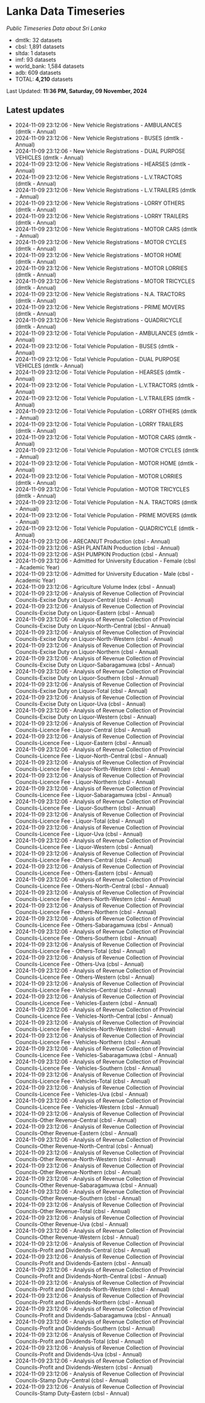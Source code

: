 # Lanka Data Timeseries
*Public Timeseries Data about Sri Lanka*

* dmtlk: 32 datasets
* cbsl: 1,891 datasets
* sltda: 1 datasets
* imf: 93 datasets
* world_bank: 1,584 datasets
* adb: 609 datasets
* TOTAL: **4,210** datasets

Last Updated: **11:36 PM, Saturday, 09 November, 2024**

## Latest updates

* 2024-11-09 23:12:06 - New Vehicle Registrations - AMBULANCES (dmtlk - Annual)
* 2024-11-09 23:12:06 - New Vehicle Registrations - BUSES (dmtlk - Annual)
* 2024-11-09 23:12:06 - New Vehicle Registrations - DUAL PURPOSE VEHICLES (dmtlk - Annual)
* 2024-11-09 23:12:06 - New Vehicle Registrations - HEARSES (dmtlk - Annual)
* 2024-11-09 23:12:06 - New Vehicle Registrations - L.V.TRACTORS (dmtlk - Annual)
* 2024-11-09 23:12:06 - New Vehicle Registrations - L.V.TRAILERS (dmtlk - Annual)
* 2024-11-09 23:12:06 - New Vehicle Registrations - LORRY OTHERS (dmtlk - Annual)
* 2024-11-09 23:12:06 - New Vehicle Registrations - LORRY TRAILERS (dmtlk - Annual)
* 2024-11-09 23:12:06 - New Vehicle Registrations - MOTOR CARS (dmtlk - Annual)
* 2024-11-09 23:12:06 - New Vehicle Registrations - MOTOR CYCLES (dmtlk - Annual)
* 2024-11-09 23:12:06 - New Vehicle Registrations - MOTOR HOME (dmtlk - Annual)
* 2024-11-09 23:12:06 - New Vehicle Registrations - MOTOR LORRIES (dmtlk - Annual)
* 2024-11-09 23:12:06 - New Vehicle Registrations - MOTOR TRICYCLES (dmtlk - Annual)
* 2024-11-09 23:12:06 - New Vehicle Registrations - N.A. TRACTORS (dmtlk - Annual)
* 2024-11-09 23:12:06 - New Vehicle Registrations - PRIME MOVERS (dmtlk - Annual)
* 2024-11-09 23:12:06 - New Vehicle Registrations - QUADRICYCLE (dmtlk - Annual)
* 2024-11-09 23:12:06 - Total Vehicle Population - AMBULANCES (dmtlk - Annual)
* 2024-11-09 23:12:06 - Total Vehicle Population - BUSES (dmtlk - Annual)
* 2024-11-09 23:12:06 - Total Vehicle Population - DUAL PURPOSE VEHICLES (dmtlk - Annual)
* 2024-11-09 23:12:06 - Total Vehicle Population - HEARSES (dmtlk - Annual)
* 2024-11-09 23:12:06 - Total Vehicle Population - L.V.TRACTORS (dmtlk - Annual)
* 2024-11-09 23:12:06 - Total Vehicle Population - L.V.TRAILERS (dmtlk - Annual)
* 2024-11-09 23:12:06 - Total Vehicle Population - LORRY OTHERS (dmtlk - Annual)
* 2024-11-09 23:12:06 - Total Vehicle Population - LORRY TRAILERS (dmtlk - Annual)
* 2024-11-09 23:12:06 - Total Vehicle Population - MOTOR CARS (dmtlk - Annual)
* 2024-11-09 23:12:06 - Total Vehicle Population - MOTOR CYCLES (dmtlk - Annual)
* 2024-11-09 23:12:06 - Total Vehicle Population - MOTOR HOME (dmtlk - Annual)
* 2024-11-09 23:12:06 - Total Vehicle Population - MOTOR LORRIES (dmtlk - Annual)
* 2024-11-09 23:12:06 - Total Vehicle Population - MOTOR TRICYCLES (dmtlk - Annual)
* 2024-11-09 23:12:06 - Total Vehicle Population - N.A. TRACTORS (dmtlk - Annual)
* 2024-11-09 23:12:06 - Total Vehicle Population - PRIME MOVERS (dmtlk - Annual)
* 2024-11-09 23:12:06 - Total Vehicle Population - QUADRICYCLE (dmtlk - Annual)
* 2024-11-09 23:12:06 - ARECANUT Production (cbsl - Annual)
* 2024-11-09 23:12:06 - ASH PLANTAIN Production (cbsl - Annual)
* 2024-11-09 23:12:06 - ASH PUMPKIN Production (cbsl - Annual)
* 2024-11-09 23:12:06 - Admitted for University Education - Female (cbsl - Academic Year)
* 2024-11-09 23:12:06 - Admitted for University Education - Male (cbsl - Academic Year)
* 2024-11-09 23:12:06 - Agriculture Volume Index (cbsl - Annual)
* 2024-11-09 23:12:06 - Analysis of Revenue Collection of Provincial Councils-Excise Duty on Liquor-Central (cbsl - Annual)
* 2024-11-09 23:12:06 - Analysis of Revenue Collection of Provincial Councils-Excise Duty on Liquor-Eastern (cbsl - Annual)
* 2024-11-09 23:12:06 - Analysis of Revenue Collection of Provincial Councils-Excise Duty on Liquor-North-Central (cbsl - Annual)
* 2024-11-09 23:12:06 - Analysis of Revenue Collection of Provincial Councils-Excise Duty on Liquor-North-Western (cbsl - Annual)
* 2024-11-09 23:12:06 - Analysis of Revenue Collection of Provincial Councils-Excise Duty on Liquor-Northern (cbsl - Annual)
* 2024-11-09 23:12:06 - Analysis of Revenue Collection of Provincial Councils-Excise Duty on Liquor-Sabaragamuwa (cbsl - Annual)
* 2024-11-09 23:12:06 - Analysis of Revenue Collection of Provincial Councils-Excise Duty on Liquor-Southern (cbsl - Annual)
* 2024-11-09 23:12:06 - Analysis of Revenue Collection of Provincial Councils-Excise Duty on Liquor-Total (cbsl - Annual)
* 2024-11-09 23:12:06 - Analysis of Revenue Collection of Provincial Councils-Excise Duty on Liquor-Uva (cbsl - Annual)
* 2024-11-09 23:12:06 - Analysis of Revenue Collection of Provincial Councils-Excise Duty on Liquor-Western (cbsl - Annual)
* 2024-11-09 23:12:06 - Analysis of Revenue Collection of Provincial Councils-Licence Fee - Liquor-Central (cbsl - Annual)
* 2024-11-09 23:12:06 - Analysis of Revenue Collection of Provincial Councils-Licence Fee - Liquor-Eastern (cbsl - Annual)
* 2024-11-09 23:12:06 - Analysis of Revenue Collection of Provincial Councils-Licence Fee - Liquor-North-Central (cbsl - Annual)
* 2024-11-09 23:12:06 - Analysis of Revenue Collection of Provincial Councils-Licence Fee - Liquor-North-Western (cbsl - Annual)
* 2024-11-09 23:12:06 - Analysis of Revenue Collection of Provincial Councils-Licence Fee - Liquor-Northern (cbsl - Annual)
* 2024-11-09 23:12:06 - Analysis of Revenue Collection of Provincial Councils-Licence Fee - Liquor-Sabaragamuwa (cbsl - Annual)
* 2024-11-09 23:12:06 - Analysis of Revenue Collection of Provincial Councils-Licence Fee - Liquor-Southern (cbsl - Annual)
* 2024-11-09 23:12:06 - Analysis of Revenue Collection of Provincial Councils-Licence Fee - Liquor-Total (cbsl - Annual)
* 2024-11-09 23:12:06 - Analysis of Revenue Collection of Provincial Councils-Licence Fee - Liquor-Uva (cbsl - Annual)
* 2024-11-09 23:12:06 - Analysis of Revenue Collection of Provincial Councils-Licence Fee - Liquor-Western (cbsl - Annual)
* 2024-11-09 23:12:06 - Analysis of Revenue Collection of Provincial Councils-Licence Fee - Others-Central (cbsl - Annual)
* 2024-11-09 23:12:06 - Analysis of Revenue Collection of Provincial Councils-Licence Fee - Others-Eastern (cbsl - Annual)
* 2024-11-09 23:12:06 - Analysis of Revenue Collection of Provincial Councils-Licence Fee - Others-North-Central (cbsl - Annual)
* 2024-11-09 23:12:06 - Analysis of Revenue Collection of Provincial Councils-Licence Fee - Others-North-Western (cbsl - Annual)
* 2024-11-09 23:12:06 - Analysis of Revenue Collection of Provincial Councils-Licence Fee - Others-Northern (cbsl - Annual)
* 2024-11-09 23:12:06 - Analysis of Revenue Collection of Provincial Councils-Licence Fee - Others-Sabaragamuwa (cbsl - Annual)
* 2024-11-09 23:12:06 - Analysis of Revenue Collection of Provincial Councils-Licence Fee - Others-Southern (cbsl - Annual)
* 2024-11-09 23:12:06 - Analysis of Revenue Collection of Provincial Councils-Licence Fee - Others-Total (cbsl - Annual)
* 2024-11-09 23:12:06 - Analysis of Revenue Collection of Provincial Councils-Licence Fee - Others-Uva (cbsl - Annual)
* 2024-11-09 23:12:06 - Analysis of Revenue Collection of Provincial Councils-Licence Fee - Others-Western (cbsl - Annual)
* 2024-11-09 23:12:06 - Analysis of Revenue Collection of Provincial Councils-Licence Fee - Vehicles-Central (cbsl - Annual)
* 2024-11-09 23:12:06 - Analysis of Revenue Collection of Provincial Councils-Licence Fee - Vehicles-Eastern (cbsl - Annual)
* 2024-11-09 23:12:06 - Analysis of Revenue Collection of Provincial Councils-Licence Fee - Vehicles-North-Central (cbsl - Annual)
* 2024-11-09 23:12:06 - Analysis of Revenue Collection of Provincial Councils-Licence Fee - Vehicles-North-Western (cbsl - Annual)
* 2024-11-09 23:12:06 - Analysis of Revenue Collection of Provincial Councils-Licence Fee - Vehicles-Northern (cbsl - Annual)
* 2024-11-09 23:12:06 - Analysis of Revenue Collection of Provincial Councils-Licence Fee - Vehicles-Sabaragamuwa (cbsl - Annual)
* 2024-11-09 23:12:06 - Analysis of Revenue Collection of Provincial Councils-Licence Fee - Vehicles-Southern (cbsl - Annual)
* 2024-11-09 23:12:06 - Analysis of Revenue Collection of Provincial Councils-Licence Fee - Vehicles-Total (cbsl - Annual)
* 2024-11-09 23:12:06 - Analysis of Revenue Collection of Provincial Councils-Licence Fee - Vehicles-Uva (cbsl - Annual)
* 2024-11-09 23:12:06 - Analysis of Revenue Collection of Provincial Councils-Licence Fee - Vehicles-Western (cbsl - Annual)
* 2024-11-09 23:12:06 - Analysis of Revenue Collection of Provincial Councils-Other Revenue-Central (cbsl - Annual)
* 2024-11-09 23:12:06 - Analysis of Revenue Collection of Provincial Councils-Other Revenue-Eastern (cbsl - Annual)
* 2024-11-09 23:12:06 - Analysis of Revenue Collection of Provincial Councils-Other Revenue-North-Central (cbsl - Annual)
* 2024-11-09 23:12:06 - Analysis of Revenue Collection of Provincial Councils-Other Revenue-North-Western (cbsl - Annual)
* 2024-11-09 23:12:06 - Analysis of Revenue Collection of Provincial Councils-Other Revenue-Northern (cbsl - Annual)
* 2024-11-09 23:12:06 - Analysis of Revenue Collection of Provincial Councils-Other Revenue-Sabaragamuwa (cbsl - Annual)
* 2024-11-09 23:12:06 - Analysis of Revenue Collection of Provincial Councils-Other Revenue-Southern (cbsl - Annual)
* 2024-11-09 23:12:06 - Analysis of Revenue Collection of Provincial Councils-Other Revenue-Total (cbsl - Annual)
* 2024-11-09 23:12:06 - Analysis of Revenue Collection of Provincial Councils-Other Revenue-Uva (cbsl - Annual)
* 2024-11-09 23:12:06 - Analysis of Revenue Collection of Provincial Councils-Other Revenue-Western (cbsl - Annual)
* 2024-11-09 23:12:06 - Analysis of Revenue Collection of Provincial Councils-Profit and Dividends-Central (cbsl - Annual)
* 2024-11-09 23:12:06 - Analysis of Revenue Collection of Provincial Councils-Profit and Dividends-Eastern (cbsl - Annual)
* 2024-11-09 23:12:06 - Analysis of Revenue Collection of Provincial Councils-Profit and Dividends-North-Central (cbsl - Annual)
* 2024-11-09 23:12:06 - Analysis of Revenue Collection of Provincial Councils-Profit and Dividends-North-Western (cbsl - Annual)
* 2024-11-09 23:12:06 - Analysis of Revenue Collection of Provincial Councils-Profit and Dividends-Northern (cbsl - Annual)
* 2024-11-09 23:12:06 - Analysis of Revenue Collection of Provincial Councils-Profit and Dividends-Sabaragamuwa (cbsl - Annual)
* 2024-11-09 23:12:06 - Analysis of Revenue Collection of Provincial Councils-Profit and Dividends-Southern (cbsl - Annual)
* 2024-11-09 23:12:06 - Analysis of Revenue Collection of Provincial Councils-Profit and Dividends-Total (cbsl - Annual)
* 2024-11-09 23:12:06 - Analysis of Revenue Collection of Provincial Councils-Profit and Dividends-Uva (cbsl - Annual)
* 2024-11-09 23:12:06 - Analysis of Revenue Collection of Provincial Councils-Profit and Dividends-Western (cbsl - Annual)
* 2024-11-09 23:12:06 - Analysis of Revenue Collection of Provincial Councils-Stamp Duty-Central (cbsl - Annual)
* 2024-11-09 23:12:06 - Analysis of Revenue Collection of Provincial Councils-Stamp Duty-Eastern (cbsl - Annual)